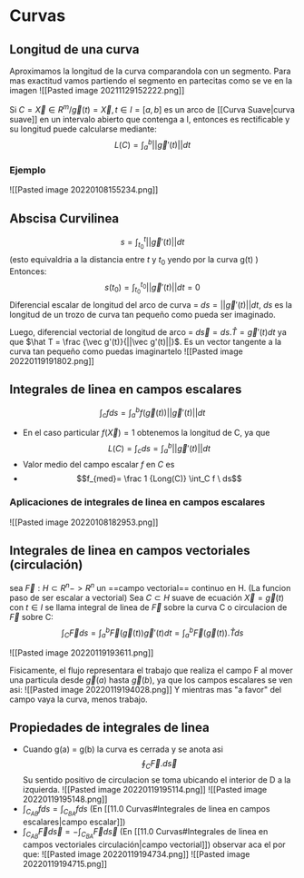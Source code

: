 # Curvas

## Longitud de una curva
Aproximamos la longitud de la curva comparandola con un segmento. Para mas exactitud vamos partiendo el segmento en partecitas como se ve en la imagen 
![[Pasted image 20211129152222.png]]

   

Si $C={\vec X∈R^m / \vec g(t)=\vec X, t∈I=[a, b]}$ es un arco de [[Curva Suave|curva suave]]  en un intervalo abierto que contenga a I, entonces es rectificable y su longitud puede calcularse mediante:
$$L(C)= \int_a^b ||\vec g'(t)||dt$$

### Ejemplo 
![[Pasted image 20220108155234.png]]


## Abscisa Curvilinea
$$s= \int_{t_0}^{t} ||\vec g'(t)||dt$$
(esto equivaldria a la distancia entre $t$ y $t_0$ yendo por la curva g(t) )
Entonces:
$$s(t_0)= \int_{t_0}^{t_0} ||\vec g'(t)||dt=0$$
Diferencial escalar de longitud del arco de curva = $ds=||\vec g'(t)||dt$, $ds$ es la longitud de un trozo de curva tan pequeño como pueda ser imaginado.

Luego, diferencial vectorial de longitud de arco = $d \vec s= ds.\hat T=\vec g'(t)dt$ ya que $\hat T = \frac {\vec g'(t)}{||\vec g'(t)||}$. Es un vector tangente a la curva tan pequeño como puedas imaginartelo
![[Pasted image 20220119191802.png]]
## Integrales de linea en campos escalares
$$\int_c f ds= \int_a^b f(\vec g(t))||\vec g'(t)||dt$$
- En el caso particular $f(\vec X) =1$ obtenemos la longitud de C, ya que
$$L(C)= \int_c ds = \int_a^b ||\vec g'(t)||dt$$
- Valor medio del campo escalar $f$ en $C$ es
- $$f_{med}= \frac 1 {Long(C)} \int_C f  \ ds$$

### Aplicaciones de integrales de linea en campos escalares
![[Pasted image 20220108182953.png]]


## Integrales de linea en campos vectoriales (circulación)
sea $\vec F: H \subset R^n  -> R^n$ un ==campo vectorial== continuo en H. (La funcion paso de ser escalar a vectorial)
Sea $C \subset H$ suave de ecuación $\vec X = \vec g(t)$ con $t \in I$ se llama integral de linea de $\vec F$ sobre la curva C o circulacion de $\vec F$ sobre C:
$$\int_C \vec F ds= \int_a^b \vec F (\vec g(t))\vec g'(t)dt=\int_a^b \vec F (\vec g(t)).\hat T ds $$

![[Pasted image 20220119193611.png]]

Fisicamente, el flujo representara el trabajo que realiza el campo F al mover una particula desde $\vec g(a)$ hasta $\vec g(b)$, ya que los campos escalares se ven asi:
![[Pasted image 20220119194028.png]]
Y mientras mas "a favor" del campo vaya la curva, menos trabajo.

## Propiedades de integrales de linea
- Cuando g(a) = g(b) la curva es cerrada y se anota asi
$$\oint_C \vec F . d\vec s$$
Su sentido positivo de circulacion se toma ubicando el interior de D a la izquierda. 
![[Pasted image 20220119195114.png]]
![[Pasted image 20220119195148.png]]
- $\int_{C_{AB}} f ds = \int_{C_{BA}} f ds$ (En [[11.0 Curvas#Integrales de linea en campos escalares|campo escalar]])
- $\int_{C_{AB}} \vec F d\vec s =- \int_{C_{BA}} \vec F d \vec s$ (En [[11.0 Curvas#Integrales de linea en campos vectoriales circulación|campo vectorial]])
observar aca el por que:
![[Pasted image 20220119194734.png]]
![[Pasted image 20220119194715.png]]
